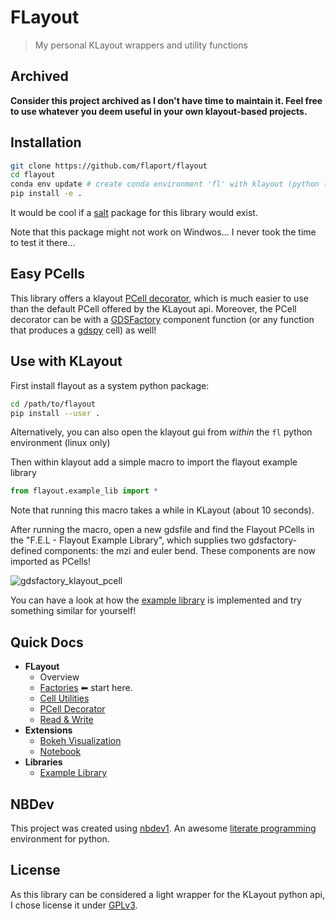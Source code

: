 # FLayout
> My personal KLayout wrappers and utility functions


## Archived

**Consider this project archived as I don't have time to maintain it. Feel free to use whatever you deem useful in your own klayout-based projects.**

## Installation

```sh
git clone https://github.com/flaport/flayout
cd flayout
conda env update # create conda environment 'fl' with klayout (python library) and klayout-gui (GUI)
pip install -e .
```

It would be cool if a [salt](https://www.klayout.de/package_cookbook.html) package for this library would exist.

Note that this package might not work on Windwos... I never took the time to test it there...

## Easy PCells

This library offers a klayout [PCell decorator](https://flaport.github.io/flayout/pcell), which is much easier to use than the default PCell offered by the KLayout api. Moreover, the PCell decorator can be with a [GDSFactory](https://github.com/gdsfactory/gdsfactory) component function (or any function that produces a [gdspy](https://github.com/heitzmann/gdspy) cell) as well!

## Use with KLayout

First install flayout as a system python package:

```sh
cd /path/to/flayout
pip install --user .
```

Alternatively, you can also open the klayout gui from *within* the `fl` python environment (linux only)

Then within klayout add a simple macro to import the flayout example library

```python
from flayout.example_lib import *
```

Note that running this macro takes a while in KLayout (about 10 seconds).

After running the macro, open a new gdsfile and find the Flayout PCells in the "F.E.L - Flayout Example Library", which supplies two gdsfactory-defined components: the mzi and euler bend. These components are now imported as PCells!

![gdsfactory_klayout_pcell](img/flayout_gf_mzi.png)

You can have a look at how the [example library](flayout/example_lib.py) is implemented and try something similar for yourself!

## Quick Docs




- **FLayout**
  - Overview
  - [Factories](https://flaport.gitlab.io/flayout/factories)     ⬅ start here.
  - [Cell Utilities](https://flaport.gitlab.io/flayout/cell)
  - [PCell Decorator](https://flaport.gitlab.io/flayout/pcell)
  - [Read &amp; Write](https://flaport.gitlab.io/flayout/io)
- **Extensions**
  - [Bokeh Visualization](https://flaport.gitlab.io/flayout/bokeh)
  - [Notebook](https://flaport.gitlab.io/flayout/notebook)
- **Libraries**
  - [Example Library](https://flaport.gitlab.io/flayout/example_lib)




## NBDev

This project was created using [nbdev1](https://nbdev1.fast.ai/). An awesome [literate programming](https://en.wikipedia.org/wiki/Literate_programming) environment for python.

## License

As this library can be considered a light wrapper for the KLayout python api, I chose license it under [GPLv3](LICENSE).
